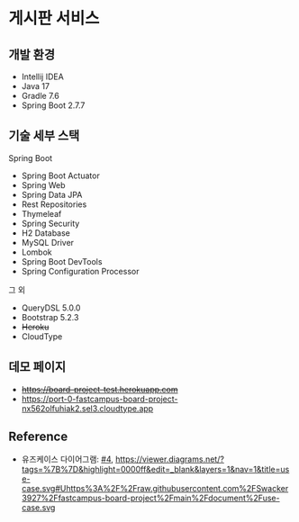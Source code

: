 # 게시판 서비스

## 개발 환경

* Intellij IDEA
* Java 17
* Gradle 7.6
* Spring Boot 2.7.7

## 기술 세부 스택

Spring Boot

* Spring Boot Actuator
* Spring Web
* Spring Data JPA
* Rest Repositories
* Thymeleaf
* Spring Security
* H2 Database
* MySQL Driver
* Lombok
* Spring Boot DevTools
* Spring Configuration Processor

그 외

* QueryDSL 5.0.0
* Bootstrap 5.2.3
* ~~Heroku~~
* CloudType

## 데모 페이지

* ~~https://board-project-test.herokuapp.com~~
* <https://port-0-fastcampus-board-project-nx562olfuhiak2.sel3.cloudtype.app>

## Reference
* 유즈케이스 다이어그램: [#4](https://github.com/Swacker3927/fastcampus-board-project/issues/4), <https://viewer.diagrams.net/?tags=%7B%7D&highlight=0000ff&edit=_blank&layers=1&nav=1&title=use-case.svg#Uhttps%3A%2F%2Fraw.githubusercontent.com%2FSwacker3927%2Ffastcampus-board-project%2Fmain%2Fdocument%2Fuse-case.svg>
